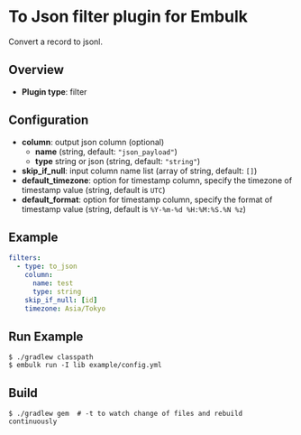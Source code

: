 # To Json filter plugin for Embulk

Convert a record to jsonl.

## Overview

* **Plugin type**: filter

## Configuration

- **column**: output json column (optional)
  - **name** (string, default: `"json_payload"`)
  - **type** string or json (string, default: `"string"`)
- **skip_if_null**: input column name list (array of string, default: `[]`)
- **default_timezone**: option for timestamp column, specify the timezone of timestamp value (string, default is `UTC`)
- **default_format**: option for timestamp column, specify the format of timestamp value (string, default is `%Y-%m-%d %H:%M:%S.%N %z`)

## Example

```yaml
filters:
  - type: to_json
    column:
      name: test
      type: string
    skip_if_null: [id]
    timezone: Asia/Tokyo
```

## Run Example

```
$ ./gradlew classpath
$ embulk run -I lib example/config.yml
```

## Build

```
$ ./gradlew gem  # -t to watch change of files and rebuild continuously
```
